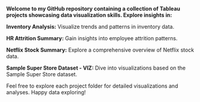 **Welcome to my GitHub repository containing a collection of Tableau projects showcasing data visualization skills. 
Explore insights in:**

**Inventory Analysis:** Visualize trends and patterns in inventory data.

**HR Attrition Summary:** Gain insights into employee attrition patterns.

**Netflix Stock Summary:** Explore a comprehensive overview of Netflix stock data.

**Sample Super Store Dataset - VIZ:** Dive into visualizations based on the Sample Super Store dataset.

Feel free to explore each project folder for detailed visualizations and analyses. Happy data exploring!
